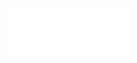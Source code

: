 # <iframe frameborder="no" border="0" marginwidth="0" marginheight="0" width=220 height=86 src="//music.163.com/outchain/player?type=2&id=113075&auto=0&height=66"></iframe>